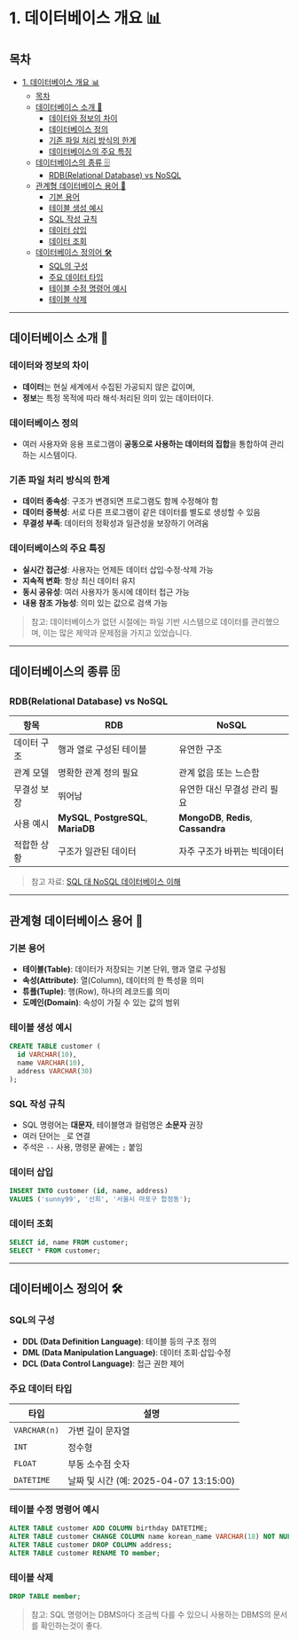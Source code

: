 # 1. 데이터베이스 개요 📊

## 목차
- [1. 데이터베이스 개요 📊](#1-데이터베이스-개요-)
  - [목차](#목차)
  - [데이터베이스 소개 📝](#데이터베이스-소개-)
    - [데이터와 정보의 차이](#데이터와-정보의-차이)
    - [데이터베이스 정의](#데이터베이스-정의)
    - [기존 파일 처리 방식의 한계](#기존-파일-처리-방식의-한계)
    - [데이터베이스의 주요 특징](#데이터베이스의-주요-특징)
  - [데이터베이스의 종류 🗄️](#데이터베이스의-종류-️)
    - [RDB(Relational Database) vs NoSQL](#rdbrelational-database-vs-nosql)
  - [관계형 데이터베이스 용어 📘](#관계형-데이터베이스-용어-)
    - [기본 용어](#기본-용어)
    - [테이블 생성 예시](#테이블-생성-예시)
    - [SQL 작성 규칙](#sql-작성-규칙)
    - [데이터 삽입](#데이터-삽입)
    - [데이터 조회](#데이터-조회)
  - [데이터베이스 정의어 🛠️](#데이터베이스-정의어-️)
    - [SQL의 구성](#sql의-구성)
    - [주요 데이터 타입](#주요-데이터-타입)
    - [테이블 수정 명령어 예시](#테이블-수정-명령어-예시)
    - [테이블 삭제](#테이블-삭제)

---

## 데이터베이스 소개 📝

### 데이터와 정보의 차이

- **데이터**는 현실 세계에서 수집된 가공되지 않은 값이며,
- **정보**는 특정 목적에 따라 해석·처리된 의미 있는 데이터이다.

### 데이터베이스 정의

- 여러 사용자와 응용 프로그램이 **공동으로 사용하는 데이터의 집합**을 통합하여 관리하는 시스템이다.

### 기존 파일 처리 방식의 한계

- **데이터 종속성**: 구조가 변경되면 프로그램도 함께 수정해야 함
- **데이터 중복성**: 서로 다른 프로그램이 같은 데이터를 별도로 생성할 수 있음
- **무결성 부족**: 데이터의 정확성과 일관성을 보장하기 어려움

### 데이터베이스의 주요 특징

- **실시간 접근성**: 사용자는 언제든 데이터 삽입·수정·삭제 가능
- **지속적 변화**: 항상 최신 데이터 유지
- **동시 공유성**: 여러 사용자가 동시에 데이터 접근 가능
- **내용 참조 가능성**: 의미 있는 값으로 검색 가능

> 참고: 데이터베이스가 없던 시절에는 파일 기반 시스템으로 데이터를 관리했으며, 이는 많은 제약과 문제점을 가지고 있었습니다.

---

## 데이터베이스의 종류 🗄️

### RDB(Relational Database) vs NoSQL

| 항목 | RDB | NoSQL |
|------|-----|--------|
| 데이터 구조 | 행과 열로 구성된 테이블 | 유연한 구조 |
| 관계 모델 | 명확한 관계 정의 필요 | 관계 없음 또는 느슨함 |
| 무결성 보장 | 뛰어남 | 유연한 대신 무결성 관리 필요 |
| 사용 예시 | **MySQL**, **PostgreSQL**, **MariaDB** | **MongoDB**, **Redis**, **Cassandra** |
| 적합한 상황 | 구조가 일관된 데이터 | 자주 구조가 바뀌는 빅데이터 |

> 참고 자료: [SQL 대 NoSQL 데이터베이스 이해](https://www.mongodb.com/ko-kr/resources/basics/databases/nosql-explained/nosql-vs-sql)

---

## 관계형 데이터베이스 용어 📘

### 기본 용어

- **테이블(Table)**: 데이터가 저장되는 기본 단위, 행과 열로 구성됨
- **속성(Attribute)**: 열(Column), 데이터의 한 특성을 의미
- **튜플(Tuple)**: 행(Row), 하나의 레코드를 의미
- **도메인(Domain)**: 속성이 가질 수 있는 값의 범위

### 테이블 생성 예시
```sql
CREATE TABLE customer (
  id VARCHAR(10),
  name VARCHAR(10),
  address VARCHAR(30)
);
```

### SQL 작성 규칙

- SQL 명령어는 **대문자**, 테이블명과 컬럼명은 **소문자** 권장
- 여러 단어는 `_`로 연결
- 주석은 `--` 사용, 명령문 끝에는 `;` 붙임

### 데이터 삽입
```sql
INSERT INTO customer (id, name, address)
VALUES ('sunny99', '선희', '서울시 마포구 합정동');
```

### 데이터 조회
```sql
SELECT id, name FROM customer;
SELECT * FROM customer;
```

---

## 데이터베이스 정의어 🛠️

### SQL의 구성

- **DDL (Data Definition Language)**: 테이블 등의 구조 정의
- **DML (Data Manipulation Language)**: 데이터 조회·삽입·수정
- **DCL (Data Control Language)**: 접근 권한 제어

### 주요 데이터 타입

| 타입 | 설명 |
|------|------|
| `VARCHAR(n)` | 가변 길이 문자열 |
| `INT` | 정수형 |
| `FLOAT` | 부동 소수점 숫자 |
| `DATETIME` | 날짜 및 시간 (예: 2025-04-07 13:15:00) |

### 테이블 수정 명령어 예시
```sql
ALTER TABLE customer ADD COLUMN birthday DATETIME;
ALTER TABLE customer CHANGE COLUMN name korean_name VARCHAR(18) NOT NULL;
ALTER TABLE customer DROP COLUMN address;
ALTER TABLE customer RENAME TO member;
```

### 테이블 삭제
```sql
DROP TABLE member;
```

> 참고: SQL 명령어는 DBMS마다 조금씩 다를 수 있으니 사용하는 DBMS의 문서를 확인하는것이 좋다.
